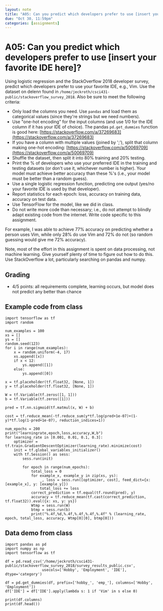 ```yaml
---
layout: note
title: "A05: Can you predict which developers prefer to use [insert your favorite IDE here]?"
due: "Oct 30, 11:59pm"
categories: [assignments]
---
```


# A05: Can you predict which developers prefer to use [insert your favorite IDE here]?

Using logistic regression and the StackOverflow 2018 developer survey, predict which developers prefer to use your favorite IDE, e.g., Vim. Use the dataset on delenn found in `/home/jeckroth/csci431-public/stackoverflow_survey_2018`. Also be sure to meet the following criteria:

- Only load the columns you need. Use `pandas` and load them as categorical values (since they're strings but we need numbers).
- Use "one-hot encoding" for the input columns (and use 1/0 for the IDE column if it has your IDE of choice). The pandas `pd.get_dummies` function is good here: [https://stackoverflow.com/a/37269683](https://stackoverflow.com/a/37269683)
- If you have a column with multiple values (joined by ';'), split that column making one-hot encoding: [https://stackoverflow.com/a/50069709](https://stackoverflow.com/a/50069709)
- Shuffle the dataset, then split it into 80% training and 20% testing.
- Print the % of developers who use your preferred IDE in the training and testing datasets (or don't use it, whichever number is higher). Your model must achieve better accuracy than these %'s (i.e., your model must be better than a random guess).
- Use a single logistic regression function, predicting one output (yes/no your favorite IDE is used by that developer).
- Report statistics for each epoch: loss, accuracy on training data, accuracy on test data.
- Use TensorFlow for the model, like we did in class.
- Do not write more code than necessary; i.e., do not attempt to blindly adapt existing code from the internet. Write code specific to this assignment.

For example, I was able to achieve 77% accuracy on predicting whether a person uses Vim, while only 28% do use Vim and 72% do not (so random guessing would give me 72% accuracy).

Note, most of the effort in this assignment is spent on data processing, not machine learning. Give yourself plenty of time to figure out how to do this. Use StackOverflow a lot, particularly searching on pandas and numpy.

## Grading

- 4/5 points: all requirements complete, learning occurs, but model does not predict any better than chance

## Example code from class

```
import tensorflow as tf                                                                                                                                                                                     
import random                                                                                                                                                                                               
                                                                                                                                                                                                            
num_examples = 100                                                                                                                                                                                          
xs = []                                                                                                                                                                                                     
ys = []
random.seed(123)
for i in range(num_examples):
    x = random.uniform(-4, 17)
    xs.append([x])
    if x < 12:
        ys.append([1])
    else:
        ys.append([0])

x = tf.placeholder(tf.float32, [None, 1])
y = tf.placeholder(tf.float32, [None, 1])

W = tf.Variable(tf.zeros([1, 1]))
b = tf.Variable(tf.zeros([1]))

pred = tf.nn.sigmoid(tf.matmul(x, W) + b)

cost = tf.reduce_mean(-tf.reduce_sum(y*tf.log(pred+1e-07)+(1-y)*tf.log(1-pred+1e-07), reduction_indices=1))

num_epochs = 200
print("learningrate,epoch,loss,accuracy,W,b")
for learning_rate in [0.001, 0.01, 0.1, 0.3]:
    optimizer = tf.train.GradientDescentOptimizer(learning_rate).minimize(cost)
    init = tf.global_variables_initializer()
    with tf.Session() as sess:
        sess.run(init)

        for epoch in range(num_epochs):
            total_loss = 0
            for example_x, example_y in zip(xs, ys):
                _, loss = sess.run([optimizer, cost], feed_dict={x: [example_x], y: [example_y]})
                total_loss += loss
            correct_prediction = tf.equal(tf.round(pred), y)
            accuracy = tf.reduce_mean(tf.cast(correct_prediction, tf.float32)).eval({x: xs, y: ys})
            Wtmp = sess.run(W)
            btmp = sess.run(b)
            print("%.4f,%d,%.4f,%.4f,%.4f,%.4f" % (learning_rate, epoch, total_loss, accuracy, Wtmp[0][0], btmp[0]))
```

## Data demo from class

```
import pandas as pd
import numpy as np
import tensorflow as tf

df = pd.read_csv('/home/jeckroth/csci431-public/stackoverflow_survey_2018/survey_results_public.csv',
                 usecols=['Hobby', 'Employment', 'IDE'], dtype='category')

df = pd.get_dummies(df, prefix=['hobby_', 'emp_'], columns=['Hobby', 'Employment'])
df['IDE'] = df['IDE'].apply(lambda s: 1 if 'Vim' in s else 0)

print(df.columns)
print(df.head())
```

